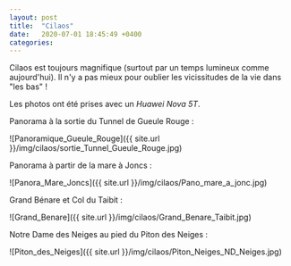 ```yaml
---
layout: post
title:  "Cilaos"
date:   2020-07-01 18:45:49 +0400
categories: 
---
```



Cilaos est toujours magnifique (surtout par un temps lumineux comme aujourd'hui). Il n'y a pas mieux pour oublier les vicissitudes de la vie dans "les bas"  !

Les photos ont été prises avec un *Huawei Nova 5T*.

Panorama à la sortie du Tunnel de Gueule Rouge :

![Panoramique_Gueule_Rouge]({{ site.url }}/img/cilaos/sortie_Tunnel_Gueule_Rouge.jpg)

Panorama à partir de la mare à Joncs :

![Panora_Mare_Joncs]({{ site.url }}/img/cilaos/Pano_mare_a_jonc.jpg)

Grand Bénare et Col du Taibit :

![Grand_Benare]({{ site.url }}/img/cilaos/Grand_Benare_Taibit.jpg)

Notre Dame des Neiges au pied du Piton des Neiges :

![Piton_des_Neiges]({{ site.url }}/img/cilaos/Piton_Neiges_ND_Neiges.jpg)
